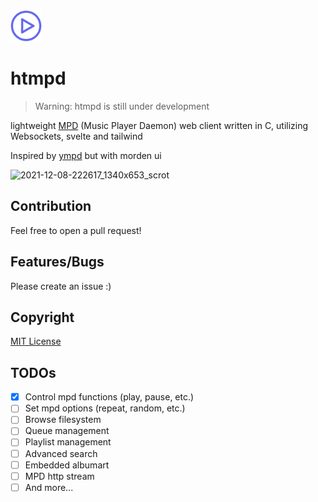<img width="50" src="./web/public/logo.svg">

# htmpd
 > Warning: htmpd is still under development

lightweight [MPD](https://www.musicpd.org/) (Music Player Daemon) web client written in C, utilizing Websockets, svelte and tailwind

Inspired by [ympd](https://www.ympd.org/) but with morden ui

![2021-12-08-222617_1340x653_scrot](https://user-images.githubusercontent.com/41364823/145271790-bb274af1-6984-4ef2-8827-1075167336c1.png)

## Contribution
Feel free to open a pull request!

## Features/Bugs
Please create an issue :)

## Copyright
[MIT License](https://opensource.org/licenses/MIT)

## TODOs
- [x] Control mpd functions (play, pause, etc.)
- [ ] Set mpd options (repeat, random, etc.)
- [ ] Browse filesystem
- [ ] Queue management
- [ ] Playlist management
- [ ] Advanced search
- [ ] Embedded albumart
- [ ] MPD http stream
- [ ] And more...
